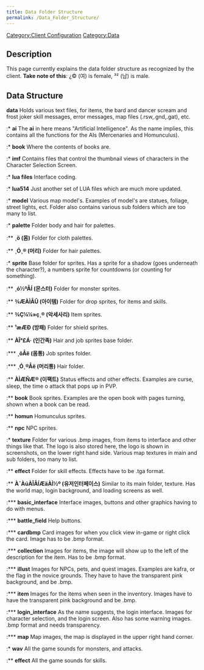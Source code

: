 ```yaml
---
title: Data Folder Structure
permalink: /Data_Folder_Structure/
---
```


[Category:Client Configuration](Category:Client_Configuration) [Category:Data](/Category:Data "wikilink")

Description
-----------

This page currently explains the data folder structure as recognized by the client.
**Take note of this**: ¿© (여) is female, ³² (남) is male.

Data Structure
--------------

**data**
Holds various text files, for items, the bard and dancer scream and frost joker skill messages, error messages, map files (.rsw,.gnd,.gat), etc.

:\* **ai**
The **ai** in here means "Artificial Intelligence". As the name implies, this contains all the functions for the AIs (Mercenaries and Homunculus).

:\* **book**
Where the contents of books are.

:\* **imf**
Contains files that control the thumbnail views of characters in the Character Selection Screen.

:\* **lua files**
Interface coding.

:\* **lua514**
Just another set of LUA files which are much more updated.

:\* **model**
Various map model's. Examples of model's are statues, foliage, street lights, ect. Folder also contains various sub folders which are too many to list.

:\* **palette**
Folder body and hair for palettes.

:\*\* **¸ö (몸)**
Folder for cloth palettes.

:\*\* **¸Ó¸® (머리)**
Folder for hair palettes.

:\* **sprite**
Base folder for sprites. Has a sprite for a shadow (goes underneath the character?), a numbers sprite for countdowns (or counting for something).

:\*\* **¸ó½ºÅÍ (몬스터)**
Folder for monster sprites.

:\*\* **¾ÆÀÌÅÛ (아이템)**
Folder for drop sprites, for items and skills.

:\*\* **¾Ç¼¼»ç¸® (악세사리)**
Item sprites.

:\*\* **¹æÆÐ (방패)**
Folder for shield sprites.

:\*\* **ÀÎ°£Á· (인간족)**
Hair and job sprites base folder.

:\*\*\* **¸öÅë (몸통)**
Job sprites folder.

:\*\*\* **¸Ó¸®Åë (머리통)**
Hair folder.

:\*\* **ÀÌÆÑÆ® (이팩트)**
Status effects and other effects. Examples are curse, sleep, the time o attack that pops up in PVP.

:\*\* **book**
Book sprites. Examples are the open book with pages turning, shown when a book can be read.

:\*\* **homun**
Homunculus sprites.

:\*\* **npc**
NPC sprites.

:\* **texture**
Folder for various .bmp images, from items to interface and other things like that. The logo is also stored here, the logo is shown in screenshots, on the lower right hand side. Various map textures in main and sub folders, too many to list.

:\*\* **effect**
Folder for skill effects. Effects have to be .tga format.

:\*\* **À¯ÀúÀÎÅÍÆäÀÌ½º (유저인터페이스)**
Similar to its main folder, texture. Has the world map, login background, and loading screens as well.

:\*\*\* **basic_interface**
Interface images, buttons and other graphics having to do with menus.

:\*\*\* **battle_field**
Help buttons.

:\*\*\* **cardbmp**
Card images for when you click view in-game or right click the card. Image has to be .bmp format.

:\*\*\* **collection**
Images for items, the image will show up to the left of the description for the item. Has to be .bmp format.

:\*\*\* **illust**
Images for NPCs, pets, and quest images. Examples are kafra, or the flag in the novice grounds. They have to have the transparent pink background, and be .bmp.

:\*\*\* **item**
Images for the items when seen in the inventory. Images have to have the transparent pink background and be .bmp.

:\*\*\* **login_interface**
As the name suggests, the login interface. Images for character selection, and the login screen. Also has some warning images. .bmp format and needs transparency.

:\*\*\* **map**
Map images, the map is displayed in the upper right hand corner.

:\* **wav**
All the game sounds for monsters, and attacks.

:\*\* **effect**
All the game sounds for skills.
